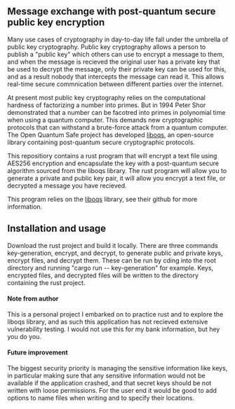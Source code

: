 ## Message exchange with post-quantum secure public key encryption

Many use cases of cryptography in day-to-day life fall under the umbrella of public key cryptography. Public key cryptography allows a person to publish a "public key" which others can use to encrypt a message to them, and when the message is recieved the original user has a private key that be used to decrypt the message, only their private key can be used for this, and as a result nobody that intercepts the message can read it. This allows real-time secure commnication between different parties over the internet.

At present most public key cryptography relies on the computational hardness of factorizing a number into primes. But in 1994 Peter Shor demonstrated that a number can be facotred into primes in polynomial time when using a quantum computer. This demands new cryptographic protocols that can withstand a brute-force attack from a quantum computer. The Open Quantum Safe project has developed [liboqs](https://github.com/open-quantum-safe/liboqs), an open-source library containing post-quantum secure cryptographic protocols.

This repositiory contains a rust program that will encrypt a text file using AES256 encryption and encapsulate the key with a post-quantum secure algorithm sourced from the liboqs library. The rust program will allow you to generate a private and public key pair, it will allow you encrypt a text file, or decrypted a message you have recieved.

This program relies on the [liboqs](https://github.com/open-quantum-safe/liboqs) library, see their github for more information.


## Installation and usage
Download the rust project and build it locally. There are three commands key-generation, encrypt, and decrypt, to generate public and private keys, encrypt files, and decrypt them. These can be run by cding into the root directory and running "cargo run -- key-generation" for example. Keys, encrypted files, and decrypted files will be written to the directory containing the rust project.

#### Note from author
This is a personal project I embarked on to practice rust and to explore the liboqs library, and as such this application has not recieved extensive vulnerability testing. I would not use this for my bank information, but hey you do you.

#### Future improvement
The biggest security priority is managing the sensitive information like keys, in particular making sure that any sensitive information would not be available if the application crashed, and that secret keys should be not written with loose permissions. For the user end it would be good to add options to name files when writing and to specify their locations.
